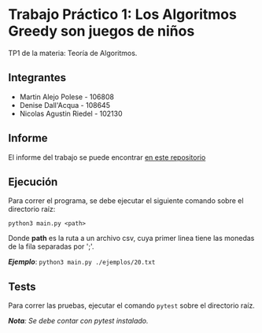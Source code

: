# Trabajo Práctico 1: Los Algoritmos Greedy son juegos de niños

TP1 de la materia: Teoría de Algoritmos.

## Integrantes

- Martin Alejo Polese - 106808
- Denise Dall'Acqua - 108645
- Nicolas Agustin Riedel - 102130

## Informe
El informe del trabajo se puede encontrar [en este repositorio](./Informe.pdf)

## Ejecución

Para correr el programa, se debe ejecutar el siguiente comando sobre el directorio raíz:

```python3 main.py <path>```

Donde **path** es la ruta a un archivo csv, cuya primer linea tiene las monedas de la fila separadas por ';'.

***Ejemplo***: ```python3 main.py ./ejemplos/20.txt```

## Tests

Para correr las pruebas, ejecutar el comando ```pytest``` sobre el directorio raíz.

***Nota**: Se debe contar con pytest instalado.*